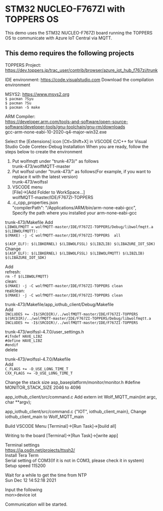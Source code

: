 # STM32 NUCLEO-F767ZI with TOPPERS OS

This demo uses the STM32 NUCLEO-F767ZI board running the TOPPERS OS to communicate with Azure IoT Central via MQTT.

## This demo requires the following projects

TOPPERS Project:
https://dev.toppers.jp/trac_user/contrib/browser/azure_iot_hub_f767zi/trunk

IDE environment:
https://code.visualstudio.com
Download the compilation environment

MSYS2:
https://www.msys2.org  
 `$ pacman ?Syu`  
 `$ pacman ?Su`  
 `$ pacman -S make`  

ARM Compiler:  
https://developer.arm.com/tools-and-software/open-source-software/developer-tools/gnu-toolchain/gnu-rm/downloads  
 gcc-arm-none-eabi-10-2020-q4-major-win32.exe  

Select the [Extensions] icon [Ctl+Shift+X] in VSCODE
 C/C++ for Visual Studio Code
  Coretex-Debug
  Installation
When you are ready, follow the steps below to create the environment
1. Put wolfmqtt under "trunk-473/" as follows    
  trunk-473/wolfMQTT-master  
2. Put wolfssl under "trunk-473/" as follows(For example, if you want to replace it with the latest version)      
  trunk-473/wolfssl  
3. VSCODE menu    
  [File]->[Add Folder to WorkSpace...]    
  wolfMQTT-master/IDE/F767ZI-TOPPERS  
4. .c_cpp_properties.json  
 "compilerPath": "/Applications/ARM/bin/arm-none-eabi-gcc",    
  Specify the path where you installed your arm-none-eabi-gcc  

 trunk-473/Makefile
 Add  
 `LIBWOLFMQTT = wolfMQTT-master/IDE/F767ZI-TOPPERS/Debug/libwolfmqtt.a`  
 `$(LIBWOLFMQTT):`  
 `$(MAKE) -j -C wolfMQTT-master/IDE/F767ZI-TOPPERS  all`  

 `$(ASP_ELF): $(LIBKERNEL) $(LIBWOLFSSL) $(LIBZLIB) $(LIBAZURE_IOT_SDK)`  
 Change  
 `$(ASP_ELF): $(LIBKERNEL) $(LIBWOLFSSL) $(LIBWOLFMQTT) $(LIBZLIB) $(LIBAZURE_IOT_SDK)`  

 Add  
  refresh:  
 `rm -f $(LIBWOLFMQTT)`  
 clean:  
 `$(MAKE) -j -C wolfMQTT-master/IDE/F767ZI-TOPPERS clean`  
 realclean:  
 `$(MAKE) -j -C wolfMQTT-master/IDE/F767ZI-TOPPERS clean`  

trunk-473/Makefile/app_iothub_client/Debug/Makefile  
 Add  
 `INCLUDES += -I$(SRCDIR)/../wolfMQTT-master/IDE/F767ZI-TOPPERS`  
 `$(SRCDIR)/../wolfMQTT-master/IDE/F767ZI-TOPPERS/Debug/libwolfmqtt.a`  
 `INCLUDES += -I$(SRCDIR)/../wolfMQTT-master/IDE/F767ZI-TOPPERS`  

 trunk-473/wolfssl-4.7.0/user_settings.h  
 `#ifndef HAVE_LIBZ  `  
  `#define HAVE_LIBZ  `  
 `#endif  `  
 delete  

 trunk-473/wolfssl-4.7.0/Makefile  
 Add  
 `C_FLAGS += -D_USE_LONG_TIME_T`  
 `CXX_FLAGS += -D_USE_LONG_TIME_T`  


Change the stack size
 asp_baseplatform/monitor/monitor.h
#define MONITOR_STACK_SIZE 2046 to 4096

app_iothub_client/src/command.c
Add
extern int Wolf_MQTT_main(int argc, char **argv);

app_iothub_client/src/command.c
	{"IOT", iothub_client_main},
Change iothub_client_main to Wolf_MQTT_main

Build
VSCODE Menu
[Terminal]->[Run Task]->[build all]

Writing to the board
[Terminal]->[Run Task]->[write app]

Terminal settings  
 https://ja.osdn.net/projects/ttssh2/  
 Install Tera Term  
 Serial setting of COM3(If it is not in COM3, please check it in system)  
 Setup speed 115200  


Wait for a while to get the time from NTP  
 Sun Dec 12 14:52:18 2021  

Input the following  
 mon>device iot  

Communication will be started.  
